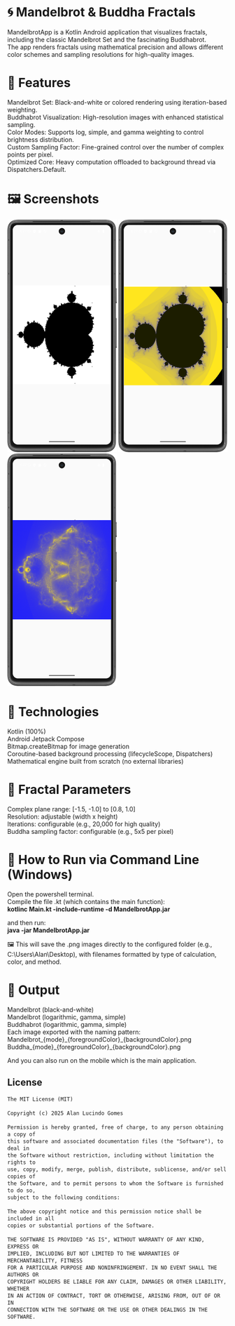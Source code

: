 <h1>🌀 Mandelbrot & Buddha Fractals</h1>
MandelbrotApp is a Kotlin Android application that visualizes fractals, including the classic Mandelbrot Set and the fascinating Buddhabrot. <br>
The app renders fractals using mathematical precision and allows different color schemes and sampling resolutions for high-quality images.

<h1>🧠 Features</h1>
Mandelbrot Set: Black-and-white or colored rendering using iteration-based weighting.<br>
Buddhabrot Visualization: High-resolution images with enhanced statistical sampling.<br>
Color Modes: Supports log, simple, and gamma weighting to control brightness distribution.<br>
Custom Sampling Factor: Fine-grained control over the number of complex points per pixel.<br>
Optimized Core: Heavy computation offloaded to background thread via Dispatchers.Default.<br>

<h1>🖼️ Screenshots </h1>
<p float="left">
  <img src="https://github.com/alanliongar/mandelbrotApp/blob/master/screenshots/Screenshot_01.png" width="250" />
  <img src="https://github.com/alanliongar/mandelbrotApp/blob/master/screenshots/Screenshot_02.png" width="250" />
  <img src="https://github.com/alanliongar/mandelbrotApp/blob/master/screenshots/Screenshot_03.png" width="250" />
</p>

<h1>🧰 Technologies </h1>
Kotlin (100%)<br>
Android Jetpack Compose<br>
Bitmap.createBitmap for image generation<br>
Coroutine-based background processing (lifecycleScope, Dispatchers)<br>
Mathematical engine built from scratch (no external libraries)<br>

<h1>📍 Fractal Parameters</h1>
Complex plane range: [-1.5, -1.0] to [0.8, 1.0]<br>
Resolution: adjustable (width x height)<br>
Iterations: configurable (e.g., 20,000 for high quality)<br>
Buddha sampling factor: configurable (e.g., 5x5 per pixel)<br>

<h1>🧪 How to Run via Command Line (Windows)</h1>
Open the powershell terminal.<br>
Compile the file .kt (which contains the main function):<br>
<b>kotlinc Main.kt -include-runtime -d MandelbrotApp.jar</b>

and then run:<br>
<b>java -jar MandelbrotApp.jar</b>

🖼️ This will save the .png images directly to the configured folder (e.g., C:\Users\Alan\Desktop\), with filenames formatted by type of calculation, color, and method.<br>

<h1>📂 Output</h1>
Mandelbrot (black-and-white)<br>
Mandelbrot (logarithmic, gamma, simple)<br>
Buddhabrot (logarithmic, gamma, simple)<br>
Each image exported with the naming pattern:<br>
Mandelbrot_{mode}_{foregroundColor}_{backgroundColor}.png<br>
Buddha_{mode}_{foregroundColor}_{backgroundColor}.png<br>

And you can also run on the mobile which is the main application.

## License
```
The MIT License (MIT)

Copyright (c) 2025 Alan Lucindo Gomes

Permission is hereby granted, free of charge, to any person obtaining a copy of
this software and associated documentation files (the "Software"), to deal in
the Software without restriction, including without limitation the rights to
use, copy, modify, merge, publish, distribute, sublicense, and/or sell copies of
the Software, and to permit persons to whom the Software is furnished to do so,
subject to the following conditions:

The above copyright notice and this permission notice shall be included in all
copies or substantial portions of the Software.

THE SOFTWARE IS PROVIDED "AS IS", WITHOUT WARRANTY OF ANY KIND, EXPRESS OR
IMPLIED, INCLUDING BUT NOT LIMITED TO THE WARRANTIES OF MERCHANTABILITY, FITNESS
FOR A PARTICULAR PURPOSE AND NONINFRINGEMENT. IN NO EVENT SHALL THE AUTHORS OR
COPYRIGHT HOLDERS BE LIABLE FOR ANY CLAIM, DAMAGES OR OTHER LIABILITY, WHETHER
IN AN ACTION OF CONTRACT, TORT OR OTHERWISE, ARISING FROM, OUT OF OR IN
CONNECTION WITH THE SOFTWARE OR THE USE OR OTHER DEALINGS IN THE SOFTWARE.
```

